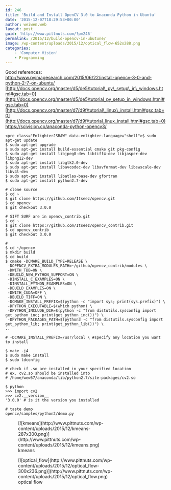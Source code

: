 ```yaml
---
id: 246
title: 'Build and Install OpenCV 3.0 to Anaconda Python in Ubuntu'
date: '2015-12-07T18:29:53+00:00'
author: weiwen.web
layout: post
guid: 'http://www.pittnuts.com/?p=246'
permalink: /2015/12/build-opencv-in-ubutune/
image: /wp-content/uploads/2015/12/optical_flow-652x288.png
categories:
    - 'Computer Vision'
    - Programming
---
```


Good references:  
<http://www.pyimagesearch.com/2015/06/22/install-opencv-3-0-and-python-2-7-on-ubuntu/>  
[http://docs.opencv.org/master/d5/de5/tutorial\_py\_setup\_in\_windows.html#gsc.tab=0](http://docs.opencv.org/master/d5/de5/tutorial_py_setup_in_windows.html#gsc.tab=0) [http://docs.opencv.org/master/d7/d9f/tutorial\_linux\_install.html#gsc.tab=0](http://docs.opencv.org/master/d7/d9f/tutorial_linux_install.html#gsc.tab=0)  
<https://scivision.co/anaconda-python-opencv3/>

```
<pre class="EnlighterJSRAW" data-enlighter-language="shell">$ sudo apt-get update
$ sudo apt-get upgrade
$ sudo apt-get install build-essential cmake git pkg-config
$ sudo apt-get install libjpeg8-dev libtiff4-dev libjasper-dev libpng12-dev
$ sudo apt-get install libgtk2.0-dev
$ sudo apt-get install libavcodec-dev libavformat-dev libswscale-dev libv4l-dev
$ sudo apt-get install libatlas-base-dev gfortran
$ sudo apt-get install python2.7-dev

# clone source
$ cd ~
$ git clone https://github.com/Itseez/opencv.git
$ cd opencv
$ git checkout 3.0.0

# SIFT SURF are in opencv_contrib.git
$ cd ~
$ git clone https://github.com/Itseez/opencv_contrib.git
$ cd opencv_contrib
$ git checkout 3.0.0

# 
$ cd ~/opencv
$ mkdir build
$ cd build
$ cmake -DCMAKE_BUILD_TYPE=RELEASE \
 -DOPENCV_EXTRA_MODULES_PATH=~/github/opencv_contrib/modules \
 -DWITH_TBB=ON \
 -DBUILD_NEW_PYTHON_SUPPORT=ON \
 -DINSTALL_C_EXAMPLES=ON \
 -DINSTALL_PYTHON_EXAMPLES=ON \
 -DBUILD_EXAMPLES=ON \
 -DWITH_CUDA=OFF \
 -DBUILD_TIFF=ON \
 -DCMAKE_INSTALL_PREFIX=$(python -c "import sys; print(sys.prefix)") \
 -DPYTHON_EXECUTABLE=$(which python) \
 -DPYTHON_INCLUDE_DIR=$(python -c "from distutils.sysconfig import get_python_inc; print(get_python_inc())") \
 -DPYTHON_PACKAGES_PATH=$(python3 -c "from distutils.sysconfig import get_python_lib; print(get_python_lib())") \
..

# -DCMAKE_INSTALL_PREFIX=/usr/local \ #specify any location you want to install

$ make -j4
$ sudo make install
$ sudo ldconfig

# check if .so are installed in your specified location
# ex. cv2.so should be installed into
# /home/wew57/anaconda/lib/python2.7/site-packages/cv2.so

$ python
>>> import cv2
>>> cv2.__version__
'3.0.0' # is it the version you installed

# taste demo 
opencv/samples/python2/demo.py
```

<figure aria-describedby="caption-attachment-265" class="wp-caption aligncenter" id="attachment_265" style="width: 287px">[![kmeans](http://www.pittnuts.com/wp-content/uploads/2015/12/kmeans-287x300.png)](http://www.pittnuts.com/wp-content/uploads/2015/12/kmeans.png)<figcaption class="wp-caption-text" id="caption-attachment-265">kmeans</figcaption></figure><figure aria-describedby="caption-attachment-266" class="wp-caption aligncenter" id="attachment_266" style="width: 300px">[![optical_flow](http://www.pittnuts.com/wp-content/uploads/2015/12/optical_flow-300x236.png)](http://www.pittnuts.com/wp-content/uploads/2015/12/optical_flow.png)<figcaption class="wp-caption-text" id="caption-attachment-266">optical flow</figcaption></figure>